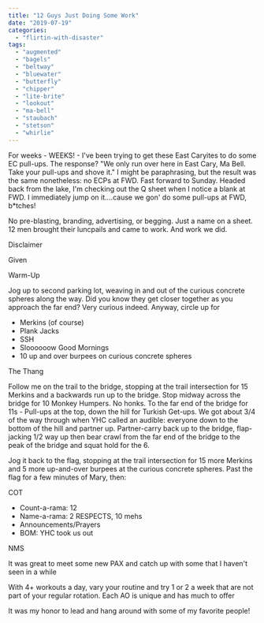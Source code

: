 ```yaml
---
title: "12 Guys Just Doing Some Work"
date: "2019-07-19"
categories: 
  - "flirtin-with-disaster"
tags: 
  - "augmented"
  - "bagels"
  - "beltway"
  - "bluewater"
  - "butterfly"
  - "chipper"
  - "lite-brite"
  - "lookout"
  - "ma-bell"
  - "staubach"
  - "stetson"
  - "whirlie"
---
```


For weeks - WEEKS! - I've been trying to get these East Caryites to do some EC pull-ups. The response? "We only run over here in East Cary, Ma Bell. Take your pull-ups and shove it." I might be paraphrasing, but the result was the same nonetheless: no ECPs at FWD. Fast forward to Sunday. Headed back from the lake, I'm checking out the Q sheet when I notice a blank at FWD. I immediately jump on it....cause we gon' do some pull-ups at FWD, b\*tches!

No pre-blasting, branding, advertising, or begging. Just a name on a sheet. 12 men brought their luncpails and came to work. And work we did.

Disclaimer

Given

Warm-Up

Jog up to second parking lot, weaving in and out of the curious concrete spheres along the way. Did you know they get closer together as you approach the far end? Very curious indeed. Anyway, circle up for

- Merkins (of course)
- Plank Jacks
- SSH
- Sloooooow Good Mornings
- 10 up and over burpees on curious concrete spheres

The Thang

Follow me on the trail to the bridge, stopping at the trail intersection for 15 Merkins and a backwards run up to the bridge. Stop midway across the bridge for 10 Monkey Humpers. No honks. To the far end of the bridge for 11s - Pull-ups at the top, down the hill for Turkish Get-ups. We got about 3/4 of the way through when YHC called an audible: everyone down to the bottom of the hill and partner up. Partner-carry back up to the bridge, flap-jacking 1/2 way up then bear crawl from the far end of the bridge to the peak of the bridge and squat hold for the 6.

Jog it back to the flag, stopping at the trail intersection for 15 more Merkins and 5 more up-and-over burpees at the curious concrete spheres. Past the flag for a few minutes of Mary, then:

COT

- Count-a-rama: 12
- Name-a-rama: 2 RESPECTS, 10 mehs
- Announcements/Prayers
- BOM: YHC took us out

NMS

It was great to meet some new PAX and catch up with some that I haven't seen in a while

With 4+ workouts a day, vary your routine and try 1 or 2 a week that are not part of your regular rotation. Each AO is unique and has much to offer

It was my honor to lead and hang around with some of my favorite people!
